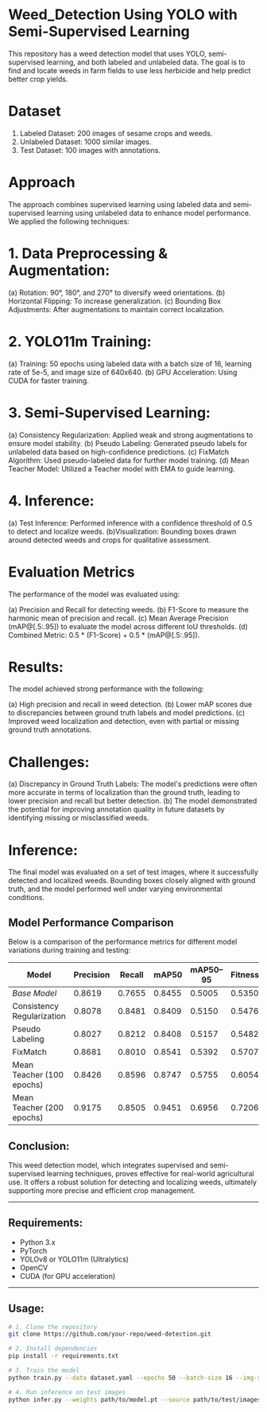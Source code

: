 # Weed_Detection Using YOLO with Semi-Supervised Learning
This repository has a weed detection model that uses YOLO, semi-supervised learning, and both labeled and unlabeled data. The goal is to find and locate weeds in farm fields to use less herbicide and help predict better crop yields.

# Dataset
1. Labeled Dataset: 200 images of sesame crops and weeds.
2. Unlabeled Dataset: 1000 similar images.
3. Test Dataset: 100 images with annotations. 

# Approach
The approach combines supervised learning using labeled data and semi-supervised learning using unlabeled data to enhance model performance. We applied the following techniques:

# 1. Data Preprocessing & Augmentation:

(a) Rotation: 90°, 180°, and 270° to diversify weed orientations.
(b) Horizontal Flipping: To increase generalization.
(c) Bounding Box Adjustments: After augmentations to maintain correct localization.

# 2. YOLO11m Training:

  (a) Training: 50 epochs using labeled data with a batch size of 16, learning rate of 5e-5, and image size of 640x640.
  (b) GPU Acceleration: Using CUDA for faster training. 

# 3. Semi-Supervised Learning:

  (a) Consistency Regularization: Applied weak and strong augmentations to ensure model stability.
  (b) Pseudo Labeling: Generated pseudo labels for unlabeled data based on high-confidence predictions.
  (c) FixMatch Algorithm: Used pseudo-labeled data for further model training.
  (d) Mean Teacher Model: Utilized a Teacher model with EMA to guide learning.

# 4. Inference:
  (a) Test Inference: Performed inference with a confidence threshold of 0.5 to detect and localize weeds.
  (b)Visualization: Bounding boxes drawn around detected weeds and crops for qualitative assessment.

# Evaluation Metrics

The performance of the model was evaluated using:

 (a) Precision and Recall for detecting weeds.
 (b) F1-Score to measure the harmonic mean of precision and recall.
 (c) Mean Average Precision (mAP@[.5:.95]) to evaluate the model across different IoU thresholds.
 (d) Combined Metric: 0.5 * (F1-Score) + 0.5 * (mAP@[.5:.95]).

# Results:

 The model achieved strong performance with the following:

  (a) High precision and recall in weed detection.
  (b) Lower mAP scores due to discrepancies between ground truth labels and model predictions.
  (c) Improved weed localization and detection, even with partial or missing ground truth annotations.

# Challenges:

  (a) Discrepancy in Ground Truth Labels: The model's predictions were often more accurate in terms of localization than the ground truth, leading to lower precision and recall but better detection.
  (b) The model demonstrated the potential for improving annotation quality in future datasets by identifying missing or misclassified weeds.

# Inference:

 The final model was evaluated on a set of test images, where it successfully detected and  localized weeds. Bounding boxes closely aligned with ground truth, and the model performed well under varying  environmental conditions.


## Model Performance Comparison

Below is a comparison of the performance metrics for different model variations during training and testing:

| **Model**                       | **Precision** | **Recall** | **mAP50** | **mAP50–95** | **Fitness** | **F1 Score** | **Combined Metric** |
|--------------------------------|---------------|------------|-----------|--------------|-------------|--------------|----------------------|
| *Base Model*                   | 0.8619        | 0.7655     | 0.8455    | 0.5005       | 0.5350      | 0.8108       | 0.6557               |
| Consistency Regularization     | 0.8078        | 0.8481     | 0.8409    | 0.5150       | 0.5476      | 0.8275       | 0.6712               |
| Pseudo Labeling                | 0.8027        | 0.8212     | 0.8408    | 0.5157       | 0.5482      | 0.8118       | 0.6637               |
| FixMatch                       | 0.8681        | 0.8010     | 0.8541    | 0.5392       | 0.5707      | 0.8332       | 0.6862               |
| Mean Teacher (100 epochs)      | 0.8426        | 0.8596     | 0.8747    | 0.5755       | 0.6054      | 0.8510       | 0.7133               |
| Mean Teacher (200 epochs)      | 0.9175        | 0.8505     | 0.9451    | 0.6956       | 0.7206      | 0.8827       | 0.7892               |

## Conclusion:

This weed detection model, which integrates supervised and semi-supervised learning techniques, proves effective for real-world agricultural use. It offers a robust solution for detecting and localizing weeds, ultimately supporting more precise and efficient crop management.

---

## Requirements:

- Python 3.x  
- PyTorch  
- YOLOv8 or YOLO11m (Ultralytics)  
- OpenCV  
- CUDA (for GPU acceleration)

---

## Usage:

```bash
# 1. Clone the repository
git clone https://github.com/your-repo/weed-detection.git

# 2. Install dependencies
pip install -r requirements.txt

# 3. Train the model
python train.py --data dataset.yaml --epochs 50 --batch-size 16 --img-size 640

# 4. Run inference on test images
python infer.py --weights path/to/model.pt --source path/to/test/images


